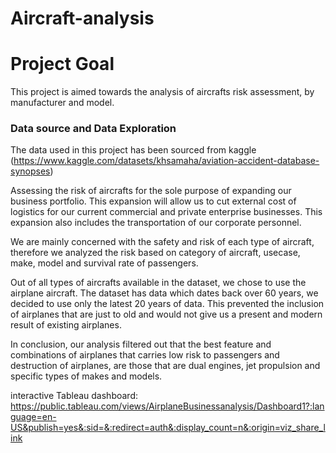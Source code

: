 # Aircraft-analysis

# Project Goal
This project is aimed towards the analysis of aircrafts risk assessment, by manufacturer and model.

### Data source and Data Exploration
The data used in this project has been sourced from kaggle (https://www.kaggle.com/datasets/khsamaha/aviation-accident-database-synopses)

Assessing the risk of aircrafts for the sole purpose of expanding our business portfolio. This expansion will allow us to cut external cost of logistics for our current commercial and private enterprise businesses. This expansion also includes the transportation of our corporate personnel.
  
  We are mainly concerned with the safety and risk of each type of aircraft, therefore we analyzed the risk based on category of aircraft, usecase, make, model and survival rate of passengers.
  
  Out of all types of aircrafts available in the dataset, we chose to use the airplane aircraft. The dataset has data which dates back over 60 years, we decided to use only the latest 20 years of data. This prevented the inclusion of airplanes that are just to old and would not give us a present and modern result of existing airplanes. 
  
  In conclusion, our analysis filtered out that the best feature and combinations of airplanes that carries low risk to passengers and destruction of airplanes, are those that are dual engines, jet propulsion and specific types of makes and models.

  interactive Tableau dashboard: https://public.tableau.com/views/AirplaneBusinessanalysis/Dashboard1?:language=en-US&publish=yes&:sid=&:redirect=auth&:display_count=n&:origin=viz_share_link
  
